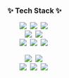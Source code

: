 <h3 align="center">✨ Tech Stack ✨</h3>
<div align="center">
  <img src="https://img.shields.io/badge/react-20232a.svg?style=for-the-badge&logo=react&logoColor=61DAFB" />&nbsp;
  <img src="https://img.shields.io/badge/typescript-262627.svg?style=for-the-badge&logo=typescript&logoColor=007ACC" />&nbsp;
  <img src="https://img.shields.io/badge/tailwindcss-1daabb.svg?style=for-the-badge&logo=tailwind-css&logoColor=white" />&nbsp;
</div>

<div align="center">
  <img src="https://img.shields.io/badge/axios-5A29E4.svg?style=for-the-badge&logo=axios&logoColor=white" />&nbsp;
  <img src="https://img.shields.io/badge/react--router--dom-CA4245.svg?style=for-the-badge&logo=react-router&logoColor=white" />&nbsp;
</div>

<div align="center">
  <img src="https://img.shields.io/badge/html5-E34F26.svg?style=for-the-badge&logo=html5&logoColor=white" />&nbsp;
  <img src="https://img.shields.io/badge/css3-1572B6.svg?style=for-the-badge&logo=css3&logoColor=white" />&nbsp;
  <img src="https://img.shields.io/badge/javascript-F7DF1E.svg?style=for-the-badge&logo=javascript&logoColor=black" />&nbsp;
</div>

<br>

<div align="center">
  <img src="https://img.shields.io/badge/flutter-02569B.svg?style=for-the-badge&logo=flutter&logoColor=white" />&nbsp;
  <img src="https://img.shields.io/badge/dart-0175C2.svg?style=for-the-badge&logo=dart&logoColor=white" />&nbsp;
</div>

<div align="center">
  <img src="https://img.shields.io/badge/dio-00C7B7.svg?style=for-the-badge&logo=flutter&logoColor=white" />&nbsp;
  <img src="https://img.shields.io/badge/hive-FB9E14.svg?style=for-the-badge&logo=flutter&logoColor=white" />&nbsp;
  <img src="https://img.shields.io/badge/riverpod-40AEF4.svg?style=for-the-badge&logo=flutter&logoColor=white" />&nbsp;
</div>
